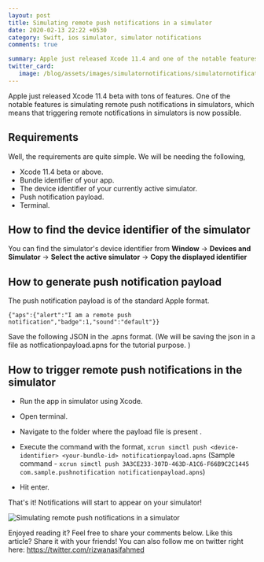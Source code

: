 ```yaml
---
layout: post
title: Simulating remote push notifications in a simulator
date: 2020-02-13 22:22 +0530
category: Swift, ios simulator, simulator notifications
comments: true

summary: Apple just released Xcode 11.4 and one of the notable features is simulating remote push notifications in simulators. Let's see it in action.
twitter_card:
   image: /blog/assets/images/simulatornotifications/simulatornotification.png
---
```

Apple just released Xcode 11.4 beta with tons of features. One of the notable features is simulating remote push notifications in simulators, which means that triggering remote notifications in simulators is now possible.

## Requirements

Well, the requirements are quite simple. We will be needing the following,

- Xcode 11.4 beta or above.
- Bundle identifier of your app.
- The device identifier of your currently active simulator.
- Push notification payload.
- Terminal.

## How to find the device identifier of the simulator

 You can find the simulator's device identifier from **Window** -> **Devices and Simulator** -> **Select the active simulator** -> **Copy the displayed identifier**

## How to generate push notification payload

The push notification payload is of the standard Apple format.

    {"aps":{"alert":"I am a remote push notification","badge":1,"sound":"default"}}

   Save the following JSON in the .apns format.
    (We will be saving the json in a file as notficationpayload.apns for the tutorial purpose. )

## How to trigger remote push notifications in the simulator

- Run the app in simulator using Xcode.
- Open terminal.
- Navigate to the folder where the payload file is present .
- Execute the command with the format,
 ```xcrun simctl push <device-identifier> <your-bundle-id> notificationpayload.apns```
 (Sample command -
 ```xcrun simctl push 3A3CE233-307D-463D-A1C6-F66B9C2C1445 com.sample.pushnotification notificationpayload.apns```)

- Hit enter.

That's it! Notifications will start to appear on your simulator!

![Simulating remote push notifications in a simulator](/blog/assets/images/simulatornotifications/simulatornotification.png)

 Enjoyed reading it? Feel free to share your comments below. Like this article? Share it with your friends!
 You can also follow me on twitter right here: <https://twitter.com/rizwanasifahmed>
